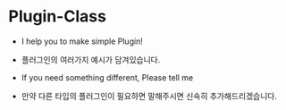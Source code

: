 # Plugin-Class

 - I help you to make simple Plugin!
 - 플러그인의 여러가지 예시가 담겨있습니다.

 - If you need something different, Please tell me
 - 만약 다른 타입의 플러그인이 필요하면 말해주시면 신속히 추가해드리겠습니다.


